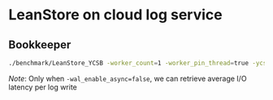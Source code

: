 # LeanStore on cloud log service

## Bookkeeper

```bash
./benchmark/LeanStore_YCSB -worker_count=1 -worker_pin_thread=true -ycsb_record_count=100000 -ycsb_exec_seconds=5 -ycsb_read_ratio=50 -bm_virtual_gb=128 -bm_physical_gb=32 -db_path=/dev/s0 -txn_debug=true -txn_commit_variant=3 -wal_batch_write_kb=4 -wal_log_backend=2 -wal_stealing_group_size=1 -txn_commit_group_size=1 -wal_enable_async={false, true}
```

*Note*: Only when `-wal_enable_async=false`, we can retrieve average I/O latency per log write